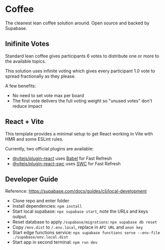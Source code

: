 # Coffee

The cleanest lean coffee solution around. Open source and backed by Supabase.

## Inifinite Votes

Standard lean coffee gives participants 6 votes to distribute one or more to the available topics.

This solution uses infinite voting which gives every participant 1.0 vote to spread fractionally as they please.

A few benefits:

- No need to set vote max per board
- The first vote delivers the full voting weight so "unused votes" don't reduce impact

## React + Vite

This template provides a minimal setup to get React working in Vite with HMR and some ESLint rules.

Currently, two official plugins are available:

- [@vitejs/plugin-react](https://github.com/vitejs/vite-plugin-react/blob/main/packages/plugin-react/README.md) uses [Babel](https://babeljs.io/) for Fast Refresh
- [@vitejs/plugin-react-swc](https://github.com/vitejs/vite-plugin-react-swc) uses [SWC](https://swc.rs/) for Fast Refresh

## Developer Guide

Reference: https://supabase.com/docs/guides/cli/local-development

- Clone repo and enter folder
- Install dependencies: `npm install`
- Start local supabase: `npx supabase start`, note the URLs and keys output.
- Reset database to apply `/supabase/migrations`: `npx supabase db reset`
- Copy `/env.dist` to `/.env.local`, replace in `API URL` and `anon key`
- Start edge functions service: `npx supabase functions serve --env-file ./supabase/env.local.dist`
- Start app in second terminal: `npm run dev`